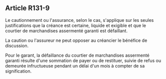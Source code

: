 Article R131-9
----
Le cautionnement ou l'assurance, selon le cas, s'applique sur les seules
justifications que la créance est certaine, liquide et exigible et que le
courtier de marchandises assermenté garanti est défaillant.

La caution ou l'assureur ne peut opposer au créancier le bénéfice de discussion.

Pour le garant, la défaillance du courtier de marchandises assermenté garanti
résulte d'une sommation de payer ou de restituer, suivie de refus ou demeurée
infructueuse pendant un délai d'un mois à compter de sa signification.
